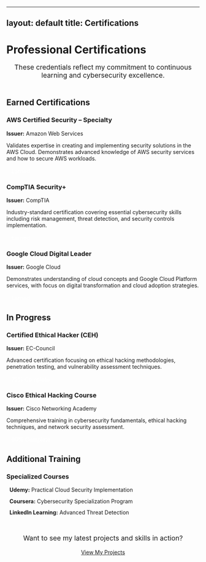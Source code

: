 
---
layout: default
title: Certifications
---

<h1><i class="fas fa-certificate"></i> Professional Certifications</h1>

<p style="text-align: center; font-size: 1.1rem; color: var(--text-light); margin-bottom: 3rem;">
  These credentials reflect my commitment to continuous learning and cybersecurity excellence.
</p>

<h2><i class="fas fa-check-circle" style="color: var(--success-color);"></i> Earned Certifications</h2>

<div class="card">
  <h3><i class="fab fa-aws"></i> AWS Certified Security – Specialty</h3>
  <p><strong>Issuer:</strong> Amazon Web Services</p>
  <p>Validates expertise in creating and implementing security solutions in the AWS Cloud. Demonstrates advanced knowledge of AWS security services and how to secure AWS workloads.</p>
  <div style="margin-top: 1rem;">
    <span style="background: var(--success-color); color: white; padding: 0.3rem 0.8rem; border-radius: 15px; font-size: 0.9rem;">Earned</span>
  </div>
</div>

<div class="card">
  <h3><i class="fas fa-shield-alt"></i> CompTIA Security+</h3>
  <p><strong>Issuer:</strong> CompTIA</p>
  <p>Industry-standard certification covering essential cybersecurity skills including risk management, threat detection, and security controls implementation.</p>
  <div style="margin-top: 1rem;">
    <span style="background: var(--success-color); color: white; padding: 0.3rem 0.8rem; border-radius: 15px; font-size: 0.9rem;">Earned</span>
  </div>
</div>

<div class="card">
  <h3><i class="fab fa-google"></i> Google Cloud Digital Leader</h3>
  <p><strong>Issuer:</strong> Google Cloud</p>
  <p>Demonstrates understanding of cloud concepts and Google Cloud Platform services, with focus on digital transformation and cloud adoption strategies.</p>
  <div style="margin-top: 1rem;">
    <span style="background: var(--success-color); color: white; padding: 0.3rem 0.8rem; border-radius: 15px; font-size: 0.9rem;">Earned</span>
  </div>
</div>

<h2><i class="fas fa-clock" style="color: var(--accent-color);"></i> In Progress</h2>

<div class="card">
  <h3><i class="fas fa-user-secret"></i> Certified Ethical Hacker (CEH)</h3>
  <p><strong>Issuer:</strong> EC-Council</p>
  <p>Advanced certification focusing on ethical hacking methodologies, penetration testing, and vulnerability assessment techniques.</p>
  <div style="margin-top: 1rem;">
    <span style="background: var(--accent-color); color: white; padding: 0.3rem 0.8rem; border-radius: 15px; font-size: 0.9rem;">75% Complete</span>
  </div>
</div>

<div class="card">
  <h3><i class="fab fa-cisco"></i> Cisco Ethical Hacking Course</h3>
  <p><strong>Issuer:</strong> Cisco Networking Academy</p>
  <p>Comprehensive training in cybersecurity fundamentals, ethical hacking techniques, and network security assessment.</p>
  <div style="margin-top: 1rem;">
    <span style="background: var(--accent-color); color: white; padding: 0.3rem 0.8rem; border-radius: 15px; font-size: 0.9rem;">60% Complete</span>
  </div>
</div>

<h2><i class="fas fa-graduation-cap"></i> Additional Training</h2>

<div class="card">
  <h3><i class="fas fa-video"></i> Specialized Courses</h3>
  <ul style="list-style: none; padding: 0;">
    <li style="margin-bottom: 0.8rem;"><i class="fas fa-check" style="color: var(--success-color); margin-right: 0.5rem;"></i> <strong>Udemy:</strong> Practical Cloud Security Implementation</li>
    <li style="margin-bottom: 0.8rem;"><i class="fas fa-check" style="color: var(--success-color); margin-right: 0.5rem;"></i> <strong>Coursera:</strong> Cybersecurity Specialization Program</li>
    <li style="margin-bottom: 0.8rem;"><i class="fas fa-check" style="color: var(--success-color); margin-right: 0.5rem;"></i> <strong>LinkedIn Learning:</strong> Advanced Threat Detection</li>
  </ul>
</div>

<div style="text-align: center; margin-top: 3rem;">
  <p style="color: var(--text-light); font-size: 1.1rem;">Want to see my latest projects and skills in action?</p>
  <a href="/projects" class="btn">View My Projects</a>
</div>
